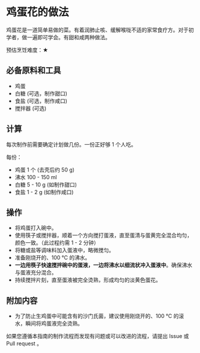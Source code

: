 # 鸡蛋花的做法

鸡蛋花是一道简单易做的菜。有着润肺止咳、缓解喉咙不适的家常食疗方。对于初学者，做一遍即可学会。有甜和咸两种做法。

预估烹饪难度：★

## 必备原料和工具

- 鸡蛋
- 白糖 (可选，制作甜口)
- 食盐 (可选，制作咸口)
- 搅拌器 (可选)

## 计算

每次制作前需要确定计划做几份。一份正好够 1 个人吃。

每份：

- 鸡蛋 1 个 (去壳后约 50 g)
- 沸水 100 - 150 ml
- 白糖 5 - 10 g (如制作甜口)
- 食盐 1 - 2 g (如制作咸口)

## 操作

- 将鸡蛋打入碗中。
- 使用筷子或搅拌器，顺着一个方向搅打蛋液，直至蛋清与蛋黄完全混合均匀，颜色一致。（此过程约需 1 - 2 分钟）
- 将糖或盐等调味料加入蛋液中，略微搅匀。
- 准备刚烧开的、100 ℃ 的沸水。
- **一边用筷子快速搅拌碗中的蛋液，一边将沸水以细流状冲入蛋液中**。确保沸水与蛋液充分混合。
- 持续搅拌片刻，直至蛋液被完全烫熟，形成均匀的淡黄色蛋花。

## 附加内容

- 为了防止生鸡蛋中可能含有的沙门氏菌，建议使用刚烧开的、100 ℃ 的滚水，瞬间将鸡蛋液完全烫熟。

如果您遵循本指南的制作流程而发现有问题或可以改进的流程，请提出 Issue 或 Pull request 。

